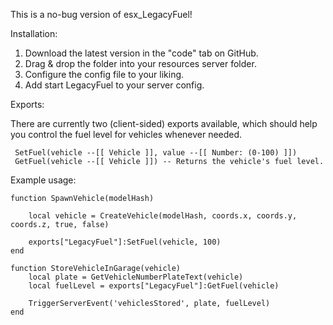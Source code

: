 This is a no-bug version of esx_LegacyFuel!

Installation:

1. Download the latest version in the "code" tab on GitHub.
2. Drag & drop the folder into your resources server folder.
3. Configure the config file to your liking.
4. Add start LegacyFuel to your server config.

Exports:

There are currently two (client-sided) exports available, which should help you control the fuel level for vehicles whenever needed.

     SetFuel(vehicle --[[ Vehicle ]], value --[[ Number: (0-100) ]])
     GetFuel(vehicle --[[ Vehicle ]]) -- Returns the vehicle's fuel level.

Example usage:

    function SpawnVehicle(modelHash)
    
        local vehicle = CreateVehicle(modelHash, coords.x, coords.y, coords.z, true, false)
        
        exports["LegacyFuel"]:SetFuel(vehicle, 100)
    end

    function StoreVehicleInGarage(vehicle)
        local plate = GetVehicleNumberPlateText(vehicle)
        local fuelLevel = exports["LegacyFuel"]:GetFuel(vehicle)
        
        TriggerServerEvent('vehiclesStored', plate, fuelLevel)
    end

